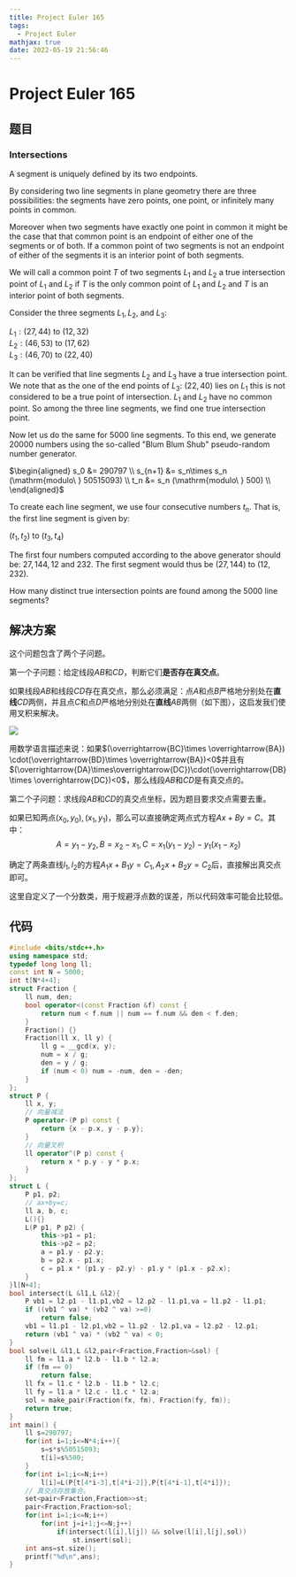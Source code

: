 ```yaml
---
title: Project Euler 165
tags:
  - Project Euler
mathjax: true
date: 2022-05-19 21:56:46
---
```


<escape><!-- more --></escape>

# Project Euler 165

## 题目

### Intersections

A segment is uniquely defined by its two endpoints.

By considering two line segments in plane geometry there are three possibilities: the segments have zero points, one point, or infinitely many points in common.

Moreover when two segments have exactly one point in common it might be the case that that common point is an endpoint of either one of the segments or of both. If a common point of two segments is not an endpoint of either of the segments it is an interior point of both segments.

We will call a common point $T$ of two segments $L_1$ and $L_2$ a true intersection point of $L_1$ and $L_2$  if $T$ is the only common point of $L_1$ and $L_2$  and $T$ is an interior point of both segments.

Consider the three segments $L_1, L_2$, and $L_3$:

$L_1: (27, 44)$ to $(12, 32)$<br>
$L_2: (46, 53)$ to $(17, 62)$<br>
$L_3: (46, 70)$ to $(22, 40)$

It can be verified that line segments $L_2$ and $L_3$ have a true intersection point. We note that as the one of the end points of $L_3$: $(22,40)$ lies on $L_1$ this is not considered to be a true point of intersection. $L_1$ and $L_2$ have no common point. So among the three line segments, we find one true intersection point.

Now let us do the same for $5000$ line segments. To this end, we generate $20000$ numbers using the so-called "Blum Blum Shub" pseudo-random number generator.

$\begin{aligned}
s_0 &= 290797 \\
s_{n+1} &= s_n\times s_n (\mathrm{modulo\ } 50515093) \\
t_n &= s_n (\mathrm{modulo\ } 500) \\
\end{aligned}$

To create each line segment, we use four consecutive numbers $t_n$. That is, the first line segment is given by:

$(t_1, t_2)$ to $(t_3, t_4)$

The first four numbers computed according to the above generator should be: $27, 144, 12$ and $232$. The first segment would thus be $(27,144)$ to $(12,232)$.

How many distinct true intersection points are found among the $5000$ line segments?

## 解决方案

这个问题包含了两个子问题。

第一个子问题：给定线段$AB$和$CD$，判断它们**是否存在真交点**。

如果线段$AB$和线段$CD$存在真交点，那么必须满足：点$A$和点$B$严格地分别处在**直线**$CD$两侧，并且点$C$和点$D$严格地分别处在**直线**$AB$两侧（如下图），这启发我们使用叉积来解决。

![](../images/p165-1.png)

用数学语言描述来说：如果$(\overrightarrow{BC}\times \overrightarrow{BA}) \cdot(\overrightarrow{BD}\times \overrightarrow{BA})<0$并且有$(\overrightarrow{DA}\times\overrightarrow{DC})\cdot(\overrightarrow{DB}\times \overrightarrow{DC})<0$，那么线段$AB$和$CD$是有真交点的。

第二个子问题：求线段$AB$和$CD$的真交点坐标，因为题目要求交点需要去重。

如果已知两点$(x_0,y_0),(x_1,y_1)$，那么可以直接确定两点式方程$Ax+By=C$。其中：
$$A=y_1-y_2,B=x_2-x_1,C=x_1(y_1-y_2)-y_1(x_1-x_2)$$

确定了两条直线$l_1,l_2$的方程$A_1x+B_1y=C_1,A_2x+B_2y=C_2$后，直接解出真交点即可。

这里自定义了一个分数类，用于规避浮点数的误差，所以代码效率可能会比较低。

## 代码

```C++
#include <bits/stdc++.h>
using namespace std;
typedef long long ll;
const int N = 5000;
int t[N*4+4];
struct Fraction {
    ll num, den;
    bool operator<(const Fraction &f) const {
        return num < f.num || num == f.num && den < f.den;
    }
    Fraction() {}
    Fraction(ll x, ll y) {
        ll g = __gcd(x, y);
        num = x / g;
        den = y / g;
        if (num < 0) num = -num, den = -den;
    }
};
struct P {
    ll x, y;
    // 向量减法
    P operator-(P p) const {
        return {x - p.x, y - p.y};
    }
    // 向量叉积
    ll operator^(P p) const {
        return x * p.y - y * p.x;
    }
};
struct L {
    P p1, p2;
    // ax+by=c;
    ll a, b, c;
    L(){}
    L(P p1, P p2) {
        this->p1 = p1;
        this->p2 = p2;
        a = p1.y - p2.y;
        b = p2.x - p1.x;
        c = p1.x * (p1.y - p2.y) - p1.y * (p1.x - p2.x);
    }
}l[N+4];
bool intersect(L &l1,L &l2){
    P vb1 = l2.p1 - l1.p1,vb2 = l2.p2 - l1.p1,va = l1.p2 - l1.p1;
    if ((vb1 ^ va) * (vb2 ^ va) >=0)
        return false;
    vb1 = l1.p1 - l2.p1,vb2 = l1.p2 - l2.p1,va = l2.p2 - l2.p1;
    return (vb1 ^ va) * (vb2 ^ va) < 0;
}
bool solve(L &l1,L &l2,pair<Fraction,Fraction>&sol) {
    ll fm = l1.a * l2.b - l1.b * l2.a;
    if (fm == 0)
        return false;
    ll fx = l1.c * l2.b - l1.b * l2.c;
    ll fy = l1.a * l2.c - l1.c * l2.a;
    sol = make_pair(Fraction(fx, fm), Fraction(fy, fm));
    return true;
}
int main() {
    ll s=290797;
    for(int i=1;i<=N*4;i++){
        s=s*s%50515093;
        t[i]=s%500;
    }
    for(int i=1;i<=N;i++)
        l[i]=L(P{t[4*i-3],t[4*i-2]},P{t[4*i-1],t[4*i]});
    // 真交点存放集合。
    set<pair<Fraction,Fraction>>st;
    pair<Fraction,Fraction>sol;
    for(int i=1;i<=N;i++)
        for(int j=i+1;j<=N;j++)
            if(intersect(l[i],l[j]) && solve(l[i],l[j],sol))
                st.insert(sol);
    int ans=st.size();
    printf("%d\n",ans);
}
```
